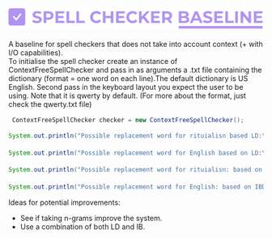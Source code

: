 ![spell checker baseline logo](spell-checker-baseline-logo.png)</br>
-----------------------
A baseline for spell checkers that does not take into account context (+ with I/O capabilities).</br>
To initialise the spell checker create an instance of ContextFreeSpellChecker and pass in as arguments a .txt file containing the dictionary (format = one word on each line).The default dictionary is US English. Second pass in the keyboard layout you expect the user to be using. Note that it is qwerty by default. (For more about the format, just check the qwerty.txt file)</br>
```java
 ContextFreeSpellChecker checker = new ContextFreeSpellChecker();
```

```java
System.out.println("Possible replacement word for rituialisn based LD:\n" + checker.LDCheck("rituialisn"));

System.out.println("Possible replacement word for English based on LD:\n" + checker.LDCheck("English"));

System.out.println("Possible replacement word for rituialisn: based on IBD\n" + checker.IndexBasedCheck("rituialisn"));

System.out.println("Possible replacement word for English: based on IBD\n" + checker.IndexBasedCheck("English"));
```
Ideas for potential improvements: </br>
- See if taking n-grams improve the system.
- Use a combination of both LD and IB.



        
